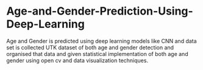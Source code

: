 # Age-and-Gender-Prediction-Using-Deep-Learning
Age and Gender is predicted using deep learning models like CNN and data set is collected UTK dataset of both age and gender detection and organised that data and given statistical implementation of both age and gender using open cv and data visualization techniques.
